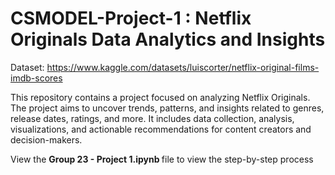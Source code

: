 # CSMODEL-Project-1 : Netflix Originals Data Analytics and Insights

Dataset: https://www.kaggle.com/datasets/luiscorter/netflix-original-films-imdb-scores

This repository contains a project focused on analyzing Netflix Originals. The project aims to uncover trends, patterns, and insights related to genres, release dates, ratings, and more. It includes data collection, analysis, visualizations, and actionable recommendations for content creators and decision-makers.

View the <b> Group 23 - Project 1.ipynb </b> file to view the step-by-step process
